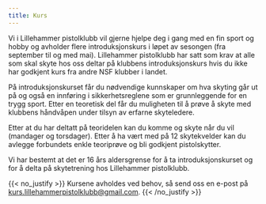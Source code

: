 ```yaml
---
title: Kurs
---
```


Vi i Lillehammer pistolklubb vil gjerne hjelpe deg i gang med en fin sport og hobby og avholder
flere introduksjonskurs i løpet av sesongen (fra september til og med mai). Lillehammer pistolklubb
har satt som krav at alle som skal skyte hos oss deltar på klubbens introduksjonskurs hvis du ikke
har godkjent kurs fra andre NSF klubber i landet.

På introduksjonskurset får du nødvendige kunnskaper om hva skyting går ut på og også en innføring i
sikkerhetsreglene som er grunnleggende for en trygg sport. Etter en teoretisk del får du muligheten
til å prøve å skyte med klubbens håndvåpen under tilsyn av erfarne skyteledere.

Etter at du har deltatt på teoridelen kan du komme og skyte når du vil (mandager og torsdager).
Etter å ha vært med på 12 skytekvelder kan du avlegge forbundets enkle teoriprøve og bli godkjent
pistolskytter.

Vi har bestemt at det er 16 års aldersgrense for å ta introduksjonskurset og for å delta på
skytetrening hos Lillehammer pistolklubb.

{{< no_justify >}}
Kursene avholdes ved behov, så send oss en e-post på
[kurs.lillehammerpistolklubb@gmail.com](mailto:kurs.lillehammerpistolklubb@gmail.com).
{{< /no_justify >}}
